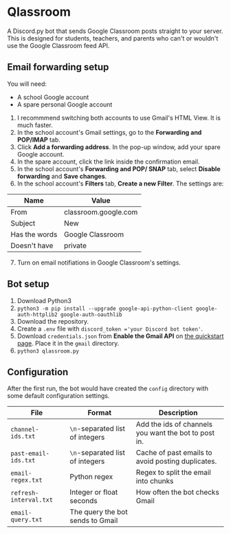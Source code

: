 # Qlassroom

A Discord.py bot that sends Google Classroom posts
straight to your server. This is designed for
students, teachers, and parents who can't or
wouldn't use the Google Classroom feed API.

## Email forwarding setup

You will need:

* A school Google account
* A spare personal Google account

1. I recommmend switching both accounts to use
Gmail's HTML View. It is much faster.
2. In the school account's Gmail settings, go to
the **Forwarding and POP/IMAP** tab.
3. Click **Add a forwarding address**. In the
pop-up window, add your spare Google account.
4. In the spare account, click the link inside
the confirmation email.
5. In the school account's **Forwarding and POP/
SNAP** tab, select **Disable forwarding** and
**Save changes**.
6. In the school account's **Filters** tab,
**Create a new Filter**. The settings are:

Name | Value
| --- | --- |
From          | classroom.google.com
Subject       | New
Has the words | Google Classroom
Doesn't have  | private

7. Turn on email notifiations in Google Classroom's settings.

## Bot setup

1. Download Python3
2. `python3 -m pip install --upgrade google-api-python-client google-auth-httplib2 google-auth-oauthlib`
3. Download the repository.
4. Create a `.env` file with `discord_token ='your Discord bot token'`.
5. Download `credentials.json` from **Enable the Gmail API** on [the quickstart page](https://developers.google.com/gmail/api/quickstart/python#step_1_turn_on_the). Place it in the `gmail` directory.
6. `python3 qlassroom.py`

## Configuration

After the first run, the bot would have created the `config` directory with some default configuration settings.

File | Format | Description
| --- | --- | --- |
`channel-ids.txt` | `\n`-separated list of integers | Add the ids of channels you want the bot to post in.
`past-email-ids.txt` | `\n`-separated list of integers | Cache of past emails to avoid posting duplicates.
`email-regex.txt` | Python regex | Regex to split the email into chunks
`refresh-interval.txt` | Integer or float seconds | How often the bot checks Gmail
`email-query.txt` | The query the bot sends to Gmail
